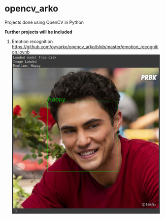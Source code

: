 # opencv_arko

Projects done using OpenCV in Python

<b>Further projects will be included</b>
1) Emotion recognition
https://github.com/oyyarko/opencv_arko/blob/master/emotion_recognition.ipynb
![test_image](https://github.com/oyyarko/opencv_arko/blob/master/Screenshot%20from%202020-05-16%2013-21-21.png)
